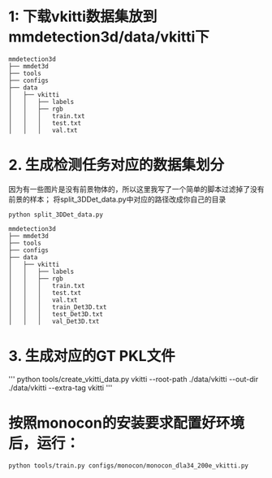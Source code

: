 # 1: 下载vkitti数据集放到 mmdetection3d/data/vkitti下
```
mmdetection3d
├── mmdet3d
├── tools
├── configs
├── data
│   ├── vkitti
│   │   ├── labels
│   │   ├── rgb
│   │   │   train.txt
│   │   │   test.txt
│   │   │   val.txt
```

# 2. 生成检测任务对应的数据集划分
因为有一些图片是没有前景物体的，所以这里我写了一个简单的脚本过滤掉了没有前景的样本；
将split_3DDet_data.py中对应的路径改成你自己的目录
```
python split_3DDet_data.py
```

```
mmdetection3d
├── mmdet3d
├── tools
├── configs
├── data
│   ├── vkitti
│   │   ├── labels
│   │   ├── rgb
│   │   │   train.txt
│   │   │   test.txt
│   │   │   val.txt
│   │   │   train_Det3D.txt
│   │   │   test_Det3D.txt
│   │   │   val_Det3D.txt
```

# 3. 生成对应的GT PKL文件
'''
python tools/create_vkitti_data.py vkitti --root-path ./data/vkitti --out-dir ./data/vkitti --extra-tag vkitti
'''

# 按照monocon的安装要求配置好环境后，运行：
```
python tools/train.py configs/monocon/monocon_dla34_200e_vkitti.py
```